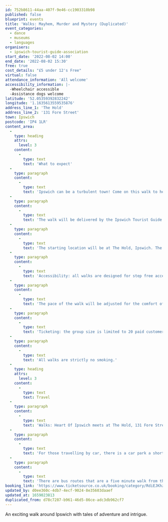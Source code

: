 ```yaml
---
id: 752b8611-44aa-407f-9e46-cc1903310b98
published: false
blueprint: events
title: 'Walks: Mayhem, Murder and Mystery (Duplicated)'
event_categories:
  - dance
  - museums
  - languages
organisers:
  - ipswich-tourist-guide-association
start_date: '2022-08-02 14:00'
end_date: '2022-08-02 15:30'
free: true
cost_details: "£5 under 12's Free"
virtual: false
attendance_information: 'All welcome'
accessibility_information: |-
  -Wheelchair accessible
  -Assistance dogs welcome
latitude: '52.05359392832242'
longitude: '1.1635613559535876'
address_line_1: 'The Hold'
address_line_2: '131 Fore Street'
town: Ipswich
postcode: 'IP4 1LR'
content_area:
  -
    type: heading
    attrs:
      level: 3
    content:
      -
        type: text
        text: 'What to expect'
  -
    type: paragraph
    content:
      -
        type: text
        text: 'Ipswich can be a turbulent town! Come on this walk to hear tales of riot and rebellion and ‘Murder most foul, strange and unnatural.’ Discover facts behind some intriguing mysteries unsolved to this day.'
  -
    type: paragraph
    content:
      -
        type: text
        text: 'The walk will be delivered by the Ipswich Tourist Guide Association.'
  -
    type: paragraph
    content:
      -
        type: text
        text: 'The starting location will be at The Hold, Ipswich. The walk will start at 14:00 – please arrive 10 minutes early for registration. The duration will be approximately 90 minutes.'
  -
    type: paragraph
    content:
      -
        type: text
        text: 'Accessibility: all walks are designed for step free access. Assistance dogs are welcome (other dogs cannot be accommodated.)'
  -
    type: paragraph
    content:
      -
        type: text
        text: 'The pace of the walk will be adjusted for the comfort of all.'
  -
    type: paragraph
    content:
      -
        type: text
        text: 'Ticketing: the group size is limited to 20 paid customers. Children under the age of 12 go free. Up to 5 complementary tickets per walk are available at the discretion of ITGA.'
  -
    type: paragraph
    content:
      -
        type: text
        text: 'All walks are strictly no smoking.'
  -
    type: heading
    attrs:
      level: 3
    content:
      -
        type: text
        text: Travel
  -
    type: paragraph
    content:
      -
        type: text
        text: 'Walks: Heart Of Ipswich meets at The Hold, 131 Fore Street, Ipswich.'
  -
    type: paragraph
    content:
      -
        type: text
        text: 'For those travelling by car, there is a car park a short walk from the venue next to the student halls.'
  -
    type: paragraph
    content:
      -
        type: text
        text: 'There are bus routes that are a five minute walk from the venue.'
booking_link: 'https://www.ticketsource.co.uk/booking/category/RdiEJKhzXNnT'
updated_by: d0ee360c-4db7-4ecf-9024-8e35603daaef
updated_at: 1659023813
duplicated_from: d78c7287-b961-46d5-86ce-adc3db962cf7
---
```

An exciting walk around Ipswich with tales of adventure and intrigue.